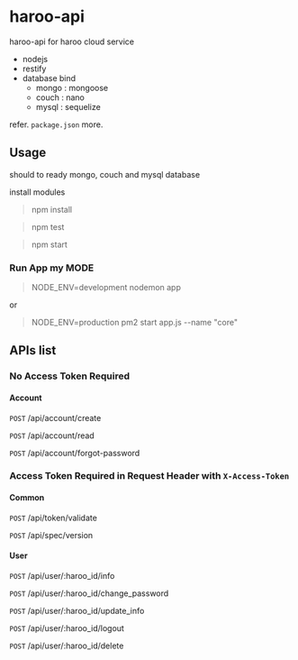haroo-api
=========

haroo-api for haroo cloud service

- nodejs
- restify
- database bind
    - mongo : mongoose
    - couch : nano
    - mysql : sequelize

refer. `package.json` more.

## Usage

should to ready mongo, couch and mysql database

install modules

> npm install

> npm test

> npm start

### Run App my MODE

> NODE_ENV=development nodemon app

or

> NODE_ENV=production pm2 start app.js --name "core"


## APIs list

### No Access Token Required

#### Account

`POST` /api/account/create

`POST` /api/account/read

`POST` /api/account/forgot-password

### Access Token Required in Request Header with `X-Access-Token`

#### Common

`POST` /api/token/validate

`POST` /api/spec/version

#### User

`POST` /api/user/:haroo_id/info

`POST` /api/user/:haroo_id/change_password

`POST` /api/user/:haroo_id/update_info

`POST` /api/user/:haroo_id/logout

`POST` /api/user/:haroo_id/delete




